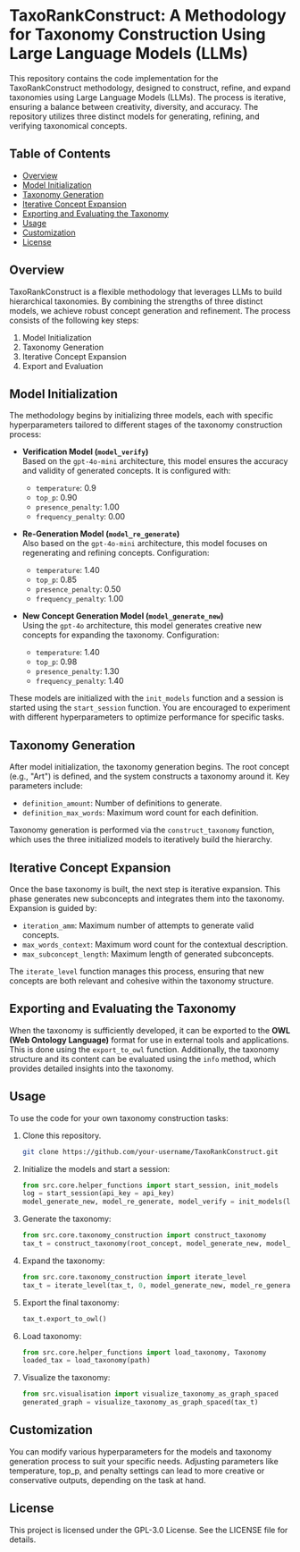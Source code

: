 # TaxoRankConstruct: A Methodology for Taxonomy Construction Using Large Language Models (LLMs)

This repository contains the code implementation for the TaxoRankConstruct methodology, designed to construct, refine, and expand taxonomies using Large Language Models (LLMs). The process is iterative, ensuring a balance between creativity, diversity, and accuracy. The repository utilizes three distinct models for generating, refining, and verifying taxonomical concepts.

## Table of Contents

- [Overview](#overview)
- [Model Initialization](#model-initialization)
- [Taxonomy Generation](#taxonomy-generation)
- [Iterative Concept Expansion](#iterative-concept-expansion)
- [Exporting and Evaluating the Taxonomy](#exporting-and-evaluating-the-taxonomy)
- [Usage](#usage)
- [Customization](#customization)
- [License](#license)

## Overview

TaxoRankConstruct is a flexible methodology that leverages LLMs to build hierarchical taxonomies. By combining the strengths of three distinct models, we achieve robust concept generation and refinement. The process consists of the following key steps:
1. Model Initialization
2. Taxonomy Generation
3. Iterative Concept Expansion
4. Export and Evaluation

## Model Initialization

The methodology begins by initializing three models, each with specific hyperparameters tailored to different stages of the taxonomy construction process:

- **Verification Model (`model_verify`)**  
  Based on the `gpt-4o-mini` architecture, this model ensures the accuracy and validity of generated concepts. It is configured with:
  - `temperature`: 0.9
  - `top_p`: 0.90
  - `presence_penalty`: 1.00
  - `frequency_penalty`: 0.00

- **Re-Generation Model (`model_re_generate`)**  
  Also based on the `gpt-4o-mini` architecture, this model focuses on regenerating and refining concepts. Configuration:
  - `temperature`: 1.40
  - `top_p`: 0.85
  - `presence_penalty`: 0.50
  - `frequency_penalty`: 1.00

- **New Concept Generation Model (`model_generate_new`)**  
  Using the `gpt-4o` architecture, this model generates creative new concepts for expanding the taxonomy. Configuration:
  - `temperature`: 1.40
  - `top_p`: 0.98
  - `presence_penalty`: 1.30
  - `frequency_penalty`: 1.40

These models are initialized with the `init_models` function and a session is started using the `start_session` function. You are encouraged to experiment with different hyperparameters to optimize performance for specific tasks.

## Taxonomy Generation

After model initialization, the taxonomy generation begins. The root concept (e.g., "Art") is defined, and the system constructs a taxonomy around it. Key parameters include:
- `definition_amount`: Number of definitions to generate.
- `definition_max_words`: Maximum word count for each definition.

Taxonomy generation is performed via the `construct_taxonomy` function, which uses the three initialized models to iteratively build the hierarchy.

## Iterative Concept Expansion

Once the base taxonomy is built, the next step is iterative expansion. This phase generates new subconcepts and integrates them into the taxonomy. Expansion is guided by:
- `iteration_amm`: Maximum number of attempts to generate valid concepts.
- `max_words_context`: Maximum word count for the contextual description.
- `max_subconcept_length`: Maximum length of generated subconcepts.

The `iterate_level` function manages this process, ensuring that new concepts are both relevant and cohesive within the taxonomy structure.

## Exporting and Evaluating the Taxonomy

When the taxonomy is sufficiently developed, it can be exported to the **OWL (Web Ontology Language)** format for use in external tools and applications. This is done using the `export_to_owl` function. Additionally, the taxonomy structure and its content can be evaluated using the `info` method, which provides detailed insights into the taxonomy.

## Usage

To use the code for your own taxonomy construction tasks:
1. Clone this repository.
   ```bash
   git clone https://github.com/your-username/TaxoRankConstruct.git
   ```
2. Initialize the models and start a session:
   ```python
   from src.core.helper_functions import start_session, init_models
   log = start_session(api_key = api_key) 
   model_generate_new, model_re_generate, model_verify = init_models(log)
   ```
3. Generate the taxonomy:
   ```python
   from src.core.taxonomy_construction import construct_taxonomy
   tax_t = construct_taxonomy(root_concept, model_generate_new, model_re_generate, model_verify, log = log, check_existance = False)
   ```
4. Expand the taxonomy:
   ```python
   from src.core.taxonomy_construction import iterate_level
   tax_t = iterate_level(tax_t, 0, model_generate_new, model_re_generate, model_verify, log = log, iteration_amm = iteration_amm,  max_words_context = max_words_context, max_subconcept_lenght = max_subconcept_lenght)
   ```
5. Export the final taxonomy:
   ```python
   tax_t.export_to_owl()
   ```
6. Load taxonomy:
   ```python
   from src.core.helper_functions import load_taxonomy, Taxonomy
   loaded_tax = load_taxonomy(path)
   ```
7. Visualize the taxonomy:
   ```python
   from src.visualisation import visualize_taxonomy_as_graph_spaced
   generated_graph = visualize_taxonomy_as_graph_spaced(tax_t)
   ```

## Customization
You can modify various hyperparameters for the models and taxonomy generation process to suit your specific needs. Adjusting parameters like temperature, top_p, and penalty settings can lead to more creative or conservative outputs, depending on the task at hand.

## License
This project is licensed under the GPL-3.0 License. See the LICENSE file for details.

